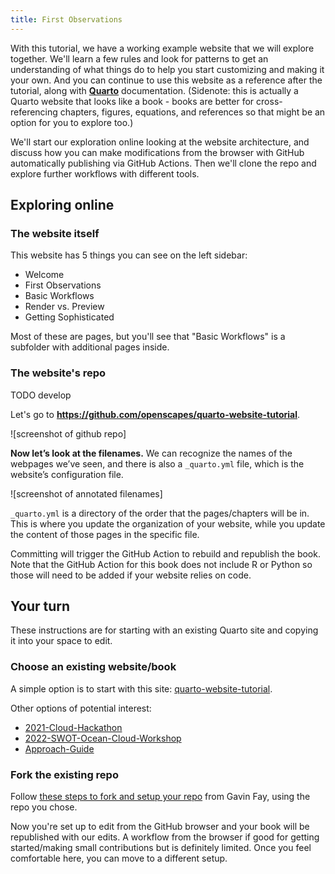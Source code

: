 ```yaml
---
title: First Observations
---
```


With this tutorial, we have a working example website that we will explore together. We'll learn a few rules and look for patterns to get an understanding of what things do to help you start customizing and making it your own. And you can continue to use this website as a reference after the tutorial, along with [**Quarto**](https://quarto.org) documentation. (Sidenote: this is actually a Quarto website that looks like a book - books are better for cross-referencing chapters, figures, equations, and references so that might be an option for you to explore too.)

We'll start our exploration online looking at the website architecture, and discuss how you can make modifications from the browser with GitHub automatically publishing via GitHub Actions. Then we'll clone the repo and explore further workflows with different tools. 

## Exploring online

### The website itself

This website has 5 things you can see on the left sidebar: 

- Welcome
- First Observations
- Basic Workflows
- Render vs. Preview
- Getting Sophisticated

Most of these are pages, but you'll see that "Basic Workflows" is a subfolder with additional pages inside.

### The website's repo

TODO develop

Let's go to **<https://github.com/openscapes/quarto-website-tutorial>**.

![screenshot of github repo]

**Now let’s look at the filenames.** We can recognize the names of the webpages we’ve seen, and there is also a `_quarto.yml` file, which is the website’s configuration file. 

![screenshot of annotated filenames]

`_quarto.yml` is a directory of the order that the pages/chapters will be in. This is where you update the organization of your website, while you update the content of those pages in the specific file. 

Committing will trigger the GitHub Action to rebuild and republish the book. Note that the GitHub Action for this book does not include R or Python so those will need to be added if your website relies on code. 

## Your turn

These instructions are for starting with an existing Quarto site and copying it into your space to edit. 

### Choose an existing website/book

A simple option is to start with this site: [quarto-website-tutorial](https://github.com/Openscapes/quarto-website-tutorial). 

Other options of potential interest: 

- [2021-Cloud-Hackathon](https://github.com/NASA-Openscapes/2021-Cloud-Hackathon)
- [2022-SWOT-Ocean-Cloud-Workshop](https://github.com/podaac/2022-SWOT-Ocean-Cloud-Workshop)
- [Approach-Guide](https://openscapes.github.io/approach-guide)

### Fork the existing repo

Follow [these steps to fork and setup your repo](https://github.com/thefaylab/lab-manual/wiki/Quick-steps-to-making-a-copy-of-the-lab-manual-&-publishing-it) from Gavin Fay, using the repo you chose.



Now you're set up to edit from the GitHub browser and your book will be republished with our edits. A workflow from the browser if good for getting started/making small contributions but is definitely limited. Once you feel comfortable here, you can move to a different setup. 
